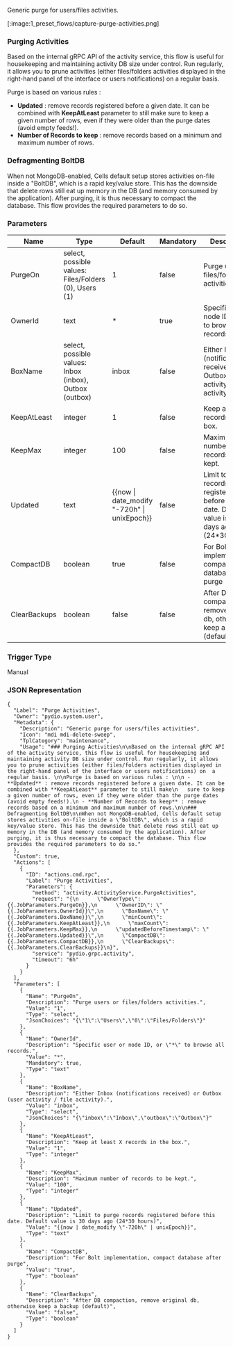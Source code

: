 
Generic purge for users/files activities.

[:image:1_preset_flows/capture-purge-activities.png]

### Purging Activities

Based on the internal gRPC API of the activity service, this flow is useful for housekeeping and maintaining activity DB size under control. Run regularly, it allows you to prune activities (either files/folders activities displayed in the right-hand panel of the interface or users notifications) on  a regular basis. 

Purge is based on various rules : 

 - **Updated** : remove records registered before a given date. It can be combined with **KeepAtLeast** parameter to still make
   sure to keep a given number of rows, even if they were older than the purge dates (avoid empty feeds!).
 - **Number of Records to keep** : remove records based on a minimum and maximum number of rows.

### Defragmenting BoltDB

When not MongoDB-enabled, Cells default setup stores activities on-file inside a "BoltDB", which is a rapid key/value store. This has the downside that delete rows still eat up memory in the DB (and memory consumed by the application). After purging, it is thus necessary to compact the database. This flow provides the required parameters to do so.

### Parameters

|Name|Type|Default|Mandatory|Description|
|----|----|-------|---------|-----------|
|PurgeOn|select, possible values: Files/Folders (0), Users (1)|1|false|Purge users or files/folders activities.|
|OwnerId|text|*|true|Specific user or node ID, or "*" to browse all records.|
|BoxName|select, possible values: Inbox (inbox), Outbox (outbox)|inbox|false|Either Inbox (notifications received) or Outbox (user activity / file activity).|
|KeepAtLeast|integer|1|false|Keep at least X records in the box.|
|KeepMax|integer|100|false|Maximum number of records to be kept.|
|Updated|text|{{now &#124; date_modify &#34;-720h&#34; &#124; unixEpoch}}|false|Limit to purge records registered before this date. Default value is 30 days ago (24*30 hours)|
|CompactDB|boolean|true|false|For Bolt implementation, compact database after purge|
|ClearBackups|boolean|false|false|After DB compaction, remove original db, otherwise keep a backup (default)|



### Trigger Type
Manual

### JSON Representation

```
{
  "Label": "Purge Activities",
  "Owner": "pydio.system.user",
  "Metadata": {
    "Description": "Generic purge for users/files activities",
    "Icon": "mdi mdi-delete-sweep",
    "TplCategory": "maintenance",
    "Usage": "### Purging Activities\n\nBased on the internal gRPC API of the activity service, this flow is useful for housekeeping and maintaining activity DB size under control. Run regularly, it allows you to prune activities (either files/folders activities displayed in the right-hand panel of the interface or users notifications) on  a regular basis. \n\nPurge is based on various rules : \n\n - **Updated** : remove records registered before a given date. It can be combined with **KeepAtLeast** parameter to still make\n   sure to keep a given number of rows, even if they were older than the purge dates (avoid empty feeds!).\n - **Number of Records to keep** : remove records based on a minimum and maximum number of rows.\n\n### Defragmenting BoltDB\n\nWhen not MongoDB-enabled, Cells default setup stores activities on-file inside a \"BoltDB\", which is a rapid key/value store. This has the downside that delete rows still eat up memory in the DB (and memory consumed by the application). After purging, it is thus necessary to compact the database. This flow provides the required parameters to do so."
  },
  "Custom": true,
  "Actions": [
    {
      "ID": "actions.cmd.rpc",
      "Label": "Purge Activities",
      "Parameters": {
        "method": "activity.ActivityService.PurgeActivities",
        "request": "{\n      \"OwnerType\": {{.JobParameters.PurgeOn}},\n      \"OwnerID\": \"{{.JobParameters.OwnerId}}\",\n      \"BoxName\": \"{{.JobParameters.BoxName}}\",\n      \"minCount\": {{.JobParameters.KeepAtLeast}},\n      \"maxCount\": {{.JobParameters.KeepMax}},\n      \"updatedBeforeTimestamp\": \"{{.JobParameters.Updated}}\",\n      \"CompactDB\": {{.JobParameters.CompactDB}},\n      \"ClearBackups\": {{.JobParameters.ClearBackups}}\n}",
        "service": "pydio.grpc.activity",
        "timeout": "6h"
      }
    }
  ],
  "Parameters": [
    {
      "Name": "PurgeOn",
      "Description": "Purge users or files/folders activities.",
      "Value": "1",
      "Type": "select",
      "JsonChoices": "{\"1\":\"Users\",\"0\":\"Files/Folders\"}"
    },
    {
      "Name": "OwnerId",
      "Description": "Specific user or node ID, or \"*\" to browse all records.",
      "Value": "*",
      "Mandatory": true,
      "Type": "text"
    },
    {
      "Name": "BoxName",
      "Description": "Either Inbox (notifications received) or Outbox (user activity / file activity).",
      "Value": "inbox",
      "Type": "select",
      "JsonChoices": "{\"inbox\":\"Inbox\",\"outbox\":\"Outbox\"}"
    },
    {
      "Name": "KeepAtLeast",
      "Description": "Keep at least X records in the box.",
      "Value": "1",
      "Type": "integer"
    },
    {
      "Name": "KeepMax",
      "Description": "Maximum number of records to be kept.",
      "Value": "100",
      "Type": "integer"
    },
    {
      "Name": "Updated",
      "Description": "Limit to purge records registered before this date. Default value is 30 days ago (24*30 hours)",
      "Value": "{{now | date_modify \"-720h\" | unixEpoch}}",
      "Type": "text"
    },
    {
      "Name": "CompactDB",
      "Description": "For Bolt implementation, compact database after purge",
      "Value": "true",
      "Type": "boolean"
    },
    {
      "Name": "ClearBackups",
      "Description": "After DB compaction, remove original db, otherwise keep a backup (default)",
      "Value": "false",
      "Type": "boolean"
    }
  ]
}
```
